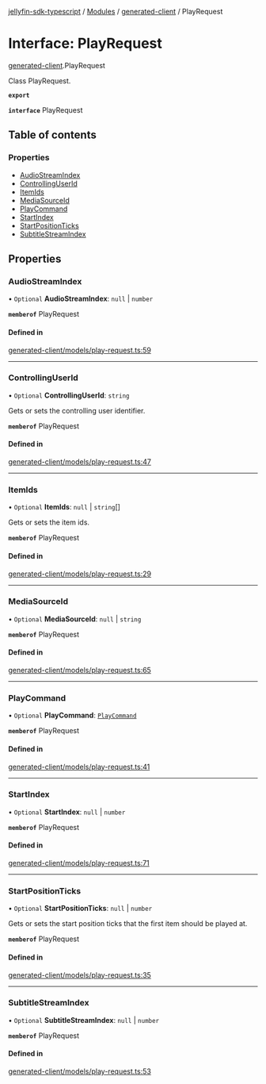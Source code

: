 [jellyfin-sdk-typescript](../README.md) / [Modules](../modules.md) / [generated-client](../modules/generated_client.md) / PlayRequest

# Interface: PlayRequest

[generated-client](../modules/generated_client.md).PlayRequest

Class PlayRequest.

**`export`**

**`interface`** PlayRequest

## Table of contents

### Properties

- [AudioStreamIndex](generated_client.PlayRequest.md#audiostreamindex)
- [ControllingUserId](generated_client.PlayRequest.md#controllinguserid)
- [ItemIds](generated_client.PlayRequest.md#itemids)
- [MediaSourceId](generated_client.PlayRequest.md#mediasourceid)
- [PlayCommand](generated_client.PlayRequest.md#playcommand)
- [StartIndex](generated_client.PlayRequest.md#startindex)
- [StartPositionTicks](generated_client.PlayRequest.md#startpositionticks)
- [SubtitleStreamIndex](generated_client.PlayRequest.md#subtitlestreamindex)

## Properties

### AudioStreamIndex

• `Optional` **AudioStreamIndex**: ``null`` \| `number`

**`memberof`** PlayRequest

#### Defined in

[generated-client/models/play-request.ts:59](https://github.com/thornbill/jellyfin-sdk-typescript/blob/b0f5501/src/generated-client/models/play-request.ts#L59)

___

### ControllingUserId

• `Optional` **ControllingUserId**: `string`

Gets or sets the controlling user identifier.

**`memberof`** PlayRequest

#### Defined in

[generated-client/models/play-request.ts:47](https://github.com/thornbill/jellyfin-sdk-typescript/blob/b0f5501/src/generated-client/models/play-request.ts#L47)

___

### ItemIds

• `Optional` **ItemIds**: ``null`` \| `string`[]

Gets or sets the item ids.

**`memberof`** PlayRequest

#### Defined in

[generated-client/models/play-request.ts:29](https://github.com/thornbill/jellyfin-sdk-typescript/blob/b0f5501/src/generated-client/models/play-request.ts#L29)

___

### MediaSourceId

• `Optional` **MediaSourceId**: ``null`` \| `string`

**`memberof`** PlayRequest

#### Defined in

[generated-client/models/play-request.ts:65](https://github.com/thornbill/jellyfin-sdk-typescript/blob/b0f5501/src/generated-client/models/play-request.ts#L65)

___

### PlayCommand

• `Optional` **PlayCommand**: [`PlayCommand`](../enums/generated_client.PlayCommand.md)

**`memberof`** PlayRequest

#### Defined in

[generated-client/models/play-request.ts:41](https://github.com/thornbill/jellyfin-sdk-typescript/blob/b0f5501/src/generated-client/models/play-request.ts#L41)

___

### StartIndex

• `Optional` **StartIndex**: ``null`` \| `number`

**`memberof`** PlayRequest

#### Defined in

[generated-client/models/play-request.ts:71](https://github.com/thornbill/jellyfin-sdk-typescript/blob/b0f5501/src/generated-client/models/play-request.ts#L71)

___

### StartPositionTicks

• `Optional` **StartPositionTicks**: ``null`` \| `number`

Gets or sets the start position ticks that the first item should be played at.

**`memberof`** PlayRequest

#### Defined in

[generated-client/models/play-request.ts:35](https://github.com/thornbill/jellyfin-sdk-typescript/blob/b0f5501/src/generated-client/models/play-request.ts#L35)

___

### SubtitleStreamIndex

• `Optional` **SubtitleStreamIndex**: ``null`` \| `number`

**`memberof`** PlayRequest

#### Defined in

[generated-client/models/play-request.ts:53](https://github.com/thornbill/jellyfin-sdk-typescript/blob/b0f5501/src/generated-client/models/play-request.ts#L53)
